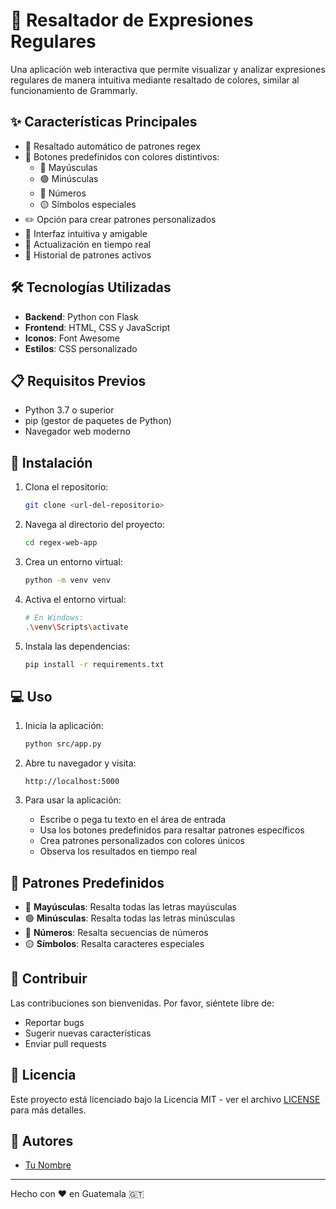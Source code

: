 # 🎨 Resaltador de Expresiones Regulares

Una aplicación web interactiva que permite visualizar y analizar expresiones regulares de manera intuitiva mediante resaltado de colores, similar al funcionamiento de Grammarly.

## ✨ Características Principales

- 🎯 Resaltado automático de patrones regex
- 🎨 Botones predefinidos con colores distintivos:
  - 🔴 Mayúsculas
  - 🟢 Minúsculas
  - 🔵 Números
  - 🟡 Símbolos especiales
- ✏️ Opción para crear patrones personalizados
- 🎪 Interfaz intuitiva y amigable
- 🔄 Actualización en tiempo real
- 📝 Historial de patrones activos

## 🛠️ Tecnologías Utilizadas

- **Backend**: Python con Flask
- **Frontend**: HTML, CSS y JavaScript
- **Iconos**: Font Awesome
- **Estilos**: CSS personalizado

## 📋 Requisitos Previos

- Python 3.7 o superior
- pip (gestor de paquetes de Python)
- Navegador web moderno

## 🚀 Instalación

1. Clona el repositorio:
   ```bash
   git clone <url-del-repositorio>
   ```

2. Navega al directorio del proyecto:
   ```bash
   cd regex-web-app
   ```

3. Crea un entorno virtual:
   ```bash
   python -m venv venv
   ```

4. Activa el entorno virtual:
   ```bash
   # En Windows:
   .\venv\Scripts\activate
   ```

5. Instala las dependencias:
   ```bash
   pip install -r requirements.txt
   ```

## 💻 Uso

1. Inicia la aplicación:
   ```bash
   python src/app.py
   ```

2. Abre tu navegador y visita:
   ```
   http://localhost:5000
   ```

3. Para usar la aplicación:
   - Escribe o pega tu texto en el área de entrada
   - Usa los botones predefinidos para resaltar patrones específicos
   - Crea patrones personalizados con colores únicos
   - Observa los resultados en tiempo real

## 🎨 Patrones Predefinidos

- 🔴 **Mayúsculas**: Resalta todas las letras mayúsculas
- 🟢 **Minúsculas**: Resalta todas las letras minúsculas
- 🔵 **Números**: Resalta secuencias de números
- 🟡 **Símbolos**: Resalta caracteres especiales

## 🤝 Contribuir

Las contribuciones son bienvenidas. Por favor, siéntete libre de:
- Reportar bugs
- Sugerir nuevas características
- Enviar pull requests

## 📝 Licencia

Este proyecto está licenciado bajo la Licencia MIT - ver el archivo [LICENSE](LICENSE) para más detalles.

## 👥 Autores

- [Tu Nombre](tu-perfil-de-github)

---
Hecho con ❤️ en Guatemala 🇬🇹